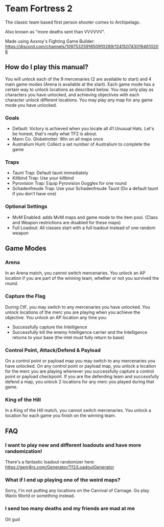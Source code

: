 # Team Fortress 2

The classic team based first person shooter comes to Archipelago. 

Also known as "more deaths sent than VVVVVV".

Made using Axxroy's Fighting Game Builder: https://discord.com/channels/1097532591650910289/1241507430194610206

## How do I play this manual?

You will unlock each of the 9 mercenaries (2 are available to start) and 4 main game modes (Arena is available at the start). Each game mode has a certain way to unlock locations as described below. You may only play as characters you have unlocked, and achieving objectives with each character unlock different locations. You may play any map for any game mode you have unlocked.

### Goals

- Default: Victory is achieved when you locate all 41 Unusual Hats. Let's be honest, that's really what TF2 is about.
- Mann Co. Globetrotter: Win on all maps once
- Australium Hunt: Collect a set number of Australium to complete the game

### Traps

- Taunt Trap: Default taunt immediately 
- Killbind Trap: Use your killbind
- Pyrovision Trap: Equip Pyrovision Goggles for one round
- Schadenfreude Trap: Use your Schadenfreude Taunt (Do a default taunt if you don’t have one)

### Optional Settings

- MvM Enabled: adds MvM maps and game mode to the item pool. (Class and Weapon restrictions are disabled for these maps)
- Full Loadout: All classes start with a full loadout instead of one random weapon

## Game Modes

### Arena

In an Arena match, you cannot switch mercenaries. You unlock an AP location if you are part of the winning team, whether or not you survived the round.

### Capture the Flag

During CtF, you may switch to any mercenaries you have unlocked. You unlock locations of the merc you are playing when you achieve the objective. You unlock an AP location any time you:
- Successfully capture the Intelligence
- Successfully kill the enemy Intelligence carrier and the Intelligence returns to your base (the intel must fully return to base)

### Control Point, Attack/Defend & Payload

On a control point or payload map you may switch to any mercenaries you have unlocked. On any control point or payload map, you unlock a location for the merc you are playing whenever you successfully capture a control point or payload checkpoint. If you are the defending team and successfully defend a map, you unlock 2 locations for any merc you played during that game.

### King of the Hill

In a King of the Hill match, you cannot switch mercenaries. You unlock a location for each game you finish on the winning team.

## FAQ

### I want to play new and different loadouts and have more randomization!

There's a fantastic loadout randomizer here: https://genr8rs.com/Generator/Tf2/LoadoutGenerator

### What if I end up playing one of the weird maps?

Sorry, I'm not putting any locations on the Carnival of Carnage. Go play Wario World or something instead.

### I send too many deaths and my friends are mad at me

Git gud
